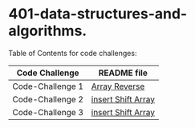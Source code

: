 # 401-data-structures-and-algorithms.

Table of Contents for code challenges:

| Code Challenge   | README file                                                |
| ---------------- | ---------------------------------------------------------- |
| Code-Challenge 1 | [Array Reverse](challenges/codeChallenge-1/README.md)      |
| Code-Challenge 2 | [insert Shift Array](challenges/codeChallenge-2/README.md) |
| Code-Challenge 3 | [insert Shift Array](challenges/codeChallenge-3/README.md) |
